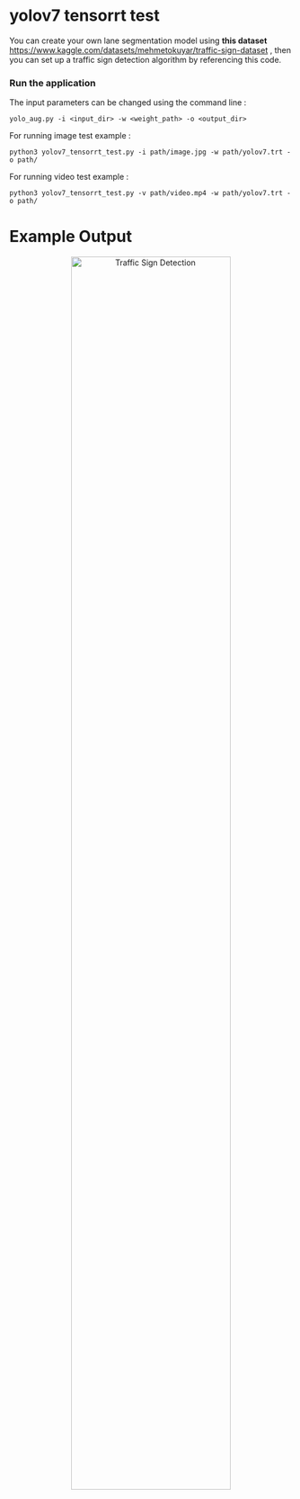 # yolov7 tensorrt test
 
You can create your own lane segmentation model using **this dataset** https://www.kaggle.com/datasets/mehmetokuyar/traffic-sign-dataset , then you can set up a traffic sign detection algorithm by referencing this code.

### Run the application
The input parameters can be changed using the command line :
~~~
yolo_aug.py -i <input_dir> -w <weight_path> -o <output_dir>
~~~~~~~~~
For running image test example :
~~~~
python3 yolov7_tensorrt_test.py -i path/image.jpg -w path/yolov7.trt -o path/
~~~~~~~~~

For running video test example :
~~~~
python3 yolov7_tensorrt_test.py -v path/video.mp4 -w path/yolov7.trt -o path/
~~~~~~~~~
# Example Output

<a href="https://youtu.be/Xp0j-O2TiRE" title="Traffic Sign Detection">
  <p align="center">
    <img width="75%" src="https://github.com/MehmetOKUYAR/yolov7_tensorrt_test/blob/main/results/result.jpg" alt="Traffic Sign Detection"/>
  </p>
</a>

